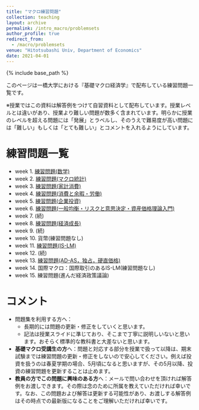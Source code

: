 ```yaml
---
title: "マクロ練習問題"
collection: teaching
layout: archive
permalink: /intro_macro/problemsets
author_profile: true
redirect_from:
  - /macro/problemsets
venue: "Hitotsubashi Univ, Department of Economics"
date: 2021-04-01
---
```




{% include base_path %}


このページは一橋大学における『基礎マクロ経済学』で配布している練習問題一覧です。

※授業ではこの資料は解答例をつけて自習資料として配布しています。授業レベルとは違いがあり、授業より難しい問題が数多く含まれています。明らかに授業のレベルを超える問題には「発展」とラベルし、そのうえで難易度が高い問題には「難しい」もしくは「とても難しい」とコメントを入れるようにしています。

# 練習問題一覧  

* week 1. [練習問題(数学)](https://masashihino.github.io/files/teaching/intro_macro/2math/problem_math.pdf)    
* week 2. [練習問題(マクロ統計)](https://masashihino.github.io/files/teaching/intro_macro/3macro_stat/macro_stats_problem.pdf)
* week 3. [練習問題(家計消費)](https://masashihino.github.io/files/teaching/intro_macro/4consumption/problem_consumption.pdf)
* week 4. [練習問題(消費と余暇・労働)](https://masashihino.github.io/files/teaching/intro_macro/5labor/labor_problem.pdf)
* week 5. [練習問題(企業投資)](https://masashihino.github.io/files/teaching/intro_macro/6investment/problem_investment.pdf)
* week 6. [練習問題(一般均衡・リスクと意思決定・資産価格理論入門)](https://masashihino.github.io/files/teaching/intro_macro/7GE/problem_GE.pdf)
* week 7. (続)
* week 8. [練習問題(経済成長)](https://masashihino.github.io/files/teaching/intro_macro/8solow/problem_solow.pdf)
* week 9. (続) 
* week 10. 貨幣(練習問題なし)
* week 11. [練習問題(IS-LM)](https://masashihino.github.io/files/teaching/intro_macro/10ISLM/IS-LM_problem.pdf)
* week 12. (続)
* week 13. [練習問題(AD-AS，独占，硬直価格)](https://masashihino.github.io/files/teaching/intro_macro/11ADAS/AD-AS_problem.pdf) 
* week 14. 国際マクロ：国際取引のあるIS-LM(練習問題なし)
* week 15. 練習問題(進んだ経済政策議論)
 
# コメント

* 問題集を利用する方へ：
  * 長期的には問題の更新・修正をしていくと思います。
  * 記法は授業スライドに準じており、そこまで丁寧に説明しいないと思います。おそらく標準的な教科書と大差ないと思います。
* **基礎マクロ受講生の方**へ：問題と対応する部分を授業で扱って以降は、期末試験までは練習問題の更新・修正をしないので安心してください。例えば投資を扱うのは春夏学期の場合、5月頃になると思いますが、その5月以降、投資の練習問題を更新することは止めます。
* **教員の方でこの問題に興味のある方**へ：メールで問い合わせを頂ければ解答例をお渡しできます。その際は念のために所属を教えていただければ幸いです。なお、この問題および解答は更新する可能性があり、お渡しする解答例はその時点での最新版になることをご理解いただければ幸いです。
